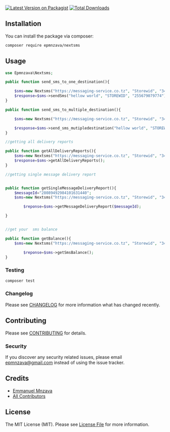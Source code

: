 [![Latest Version on Packagist](https://img.shields.io/packagist/v/epmnzava/nextsms.svg?style=flat-square)](https://packagist.org/packages/epmnzava/nextsms)
[![Total Downloads](https://img.shields.io/packagist/dt/epmnzava/nextsms.svg?style=flat-square)](https://packagist.org/packages/epmnzava/nextsms)

## Installation

You can install the package via composer:

```bash
composer require epmnzava/nextsms
```

## Usage

```php
use Epmnzava\Nextsms;

public function send_sms_to_one_destination(){

    $sms=new Nextsms("https://messaging-service.co.tz", "Storewid", "3434");
    $response=$sms->sendSms("hellow world", "STOREWID", "255679079774");
}

public function send_sms_to_multiple_destination(){

    $sms=new Nextsms("https://messaging-service.co.tz", "Storewid", "3434");

    $response=$sms->send_sms_mutipledestination("hellow world", "STOREWID", ["255679079774","255768172016"]);
}

//getting all delivery reports

public function getAllDeliveryReports(){
    $sms=new Nextsms("https://messaging-service.co.tz", "Storewid", "3434");
    $response=$sms->getAllDeliveryReports();
}

//getting single message delivery report


public function getSingleMessageDeliveryReport(){
    $messageId="28089492984101631440";
    $sms=new Nextsms("https://messaging-service.co.tz", "Storewid", "3434");

        $reponse=$sms->getMessageDeliveryReport($messageId);

}


//get your  sms balance

public function getBalance(){
    $sms=new Nextsms("https://messaging-service.co.tz", "Storewid", "3434");

        $reponse=$sms->getSmsBalance();
}

```

### Testing

```bash
composer test
```

### Changelog

Please see [CHANGELOG](CHANGELOG.md) for more information what has changed recently.

## Contributing

Please see [CONTRIBUTING](CONTRIBUTING.md) for details.

### Security

If you discover any security related issues, please email epmnzava@gmail.com instead of using the issue tracker.

## Credits

- [Emmanuel Mnzava](https://github.com/epmnzava)
- [All Contributors](../../contributors)

## License

The MIT License (MIT). Please see [License File](LICENSE.md) for more information.

